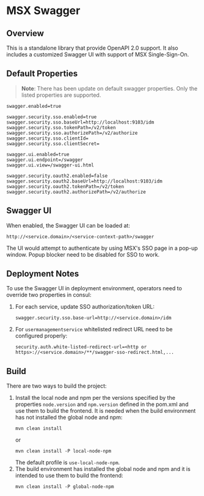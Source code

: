 # MSX Swagger 

## Overview

This is a standalone library that provide OpenAPI 2.0 support. 
It also includes a customized Swagger UI with support of MSX Single-Sign-On. 

## Default Properties

> **Note**: There has been update on default swagger properties. Only the listed properties are supported.

```
swagger.enabled=true

swagger.security.sso.enabled=true
swagger.security.sso.baseUrl=http://localhost:9103/idm
swagger.security.sso.tokenPath=/v2/token
swagger.security.sso.authorizePath=/v2/authorize
swagger.security.sso.clientId=
swagger.security.sso.clientSecret=

swagger.ui.enabled=true
swagger.ui.endpoint=/swagger
swagger.ui.view=/swagger-ui.html

swagger.security.oauth2.enabled=false
swagger.security.oauth2.baseUrl=http://localhost:9103/idm
swagger.security.oauth2.tokenPath=/v2/token
swagger.security.oauth2.authorizePath=/v2/authorize
```

## Swagger UI

When enabled, the Swagger UI can be loaded at:

```
http://<service.domain>/<service-context-path>/swagger
```

The UI would attempt to authenticate by using MSX's SSO page in a pop-up window. Popup blocker need to be disabled for 
SSO to work. 

## Deployment Notes

To use the Swagger UI in deployment environment, operators need to override two properties in consul:

1. For each service, update SSO authorization/token URL:
 
    ```
    swagger.security.sso.base-url=http://<service.domain>/idm
    ```

2. For `usermanagementservice` whitelisted redirect URL need to be configured properly:
 
    ```
    security.auth.white-listed-redirect-url=<http or https>://<service.domain>/**/swagger-sso-redirect.html,...
    ``` 

## Build
There are two ways to build the project:
1. Install the local node and npm per the versions specified by the properties `node.version` and `npm.version` defined in the pom.xml and use them to build the frontend.
   It is needed when the build environment has not installed the global node and npm: 
    ```
    mvn clean install
    ```
   or 
    ```
    mvn clean install -P local-node-npm
    ```
   The default profile is `use-local-node-npm`.
2. The build environment has installed the global node and npm and it is intended to use them to build the frontend:
    ```
    mvn clean install -P global-node-npm
    ```
